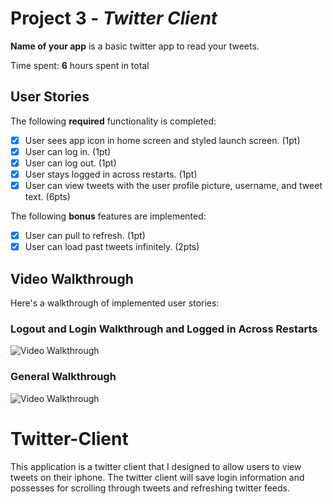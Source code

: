 # Project 3 - *Twitter Client*

**Name of your app** is a basic twitter app to read your tweets.

Time spent: **6** hours spent in total

## User Stories

The following **required** functionality is completed:

- [X] User sees app icon in home screen and styled launch screen. (1pt)
- [X] User can log in. (1pt)
- [X] User can log out. (1pt)
- [X] User stays logged in across restarts. (1pt)
- [X] User can view tweets with the user profile picture, username, and tweet text. (6pts)

The following **bonus** features are implemented:

- [X] User can pull to refresh. (1pt)
- [X] User can load past tweets infinitely. (2pts)

## Video Walkthrough

Here's a walkthrough of implemented user stories:

### Logout and Login Walkthrough and Logged in Across Restarts
<img src='https://media.giphy.com/media/J5xzgCzhjgkbYCDZix/giphy.gif' title='Video Walkthrough' width='' alt='Video Walkthrough' />

### General Walkthrough 
<img src='https://media.giphy.com/media/mv3YvQ4v67YOLzOZH2/giphy.gif' width='' alt='Video Walkthrough' />

# Twitter-Client
This application is a twitter client that I designed to allow users to view tweets on their iphone. The twitter client will save login information and possesses for scrolling through tweets and refreshing twitter feeds. 

